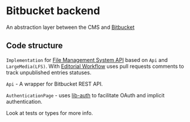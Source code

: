 # Bitbucket backend

An abstraction layer between the CMS and [Bitbucket](https://docs.microsoft.com/en-us/rest/api/azure/devops/git/)

## Code structure

`Implementation` for [File Management System API](https://github.com/decaporg/decap-cms/tree/master/packages/netlify-cms-lib-util/README.md) based on `Api` and `LargeMedia(LFS)`. With [Editorial Workflow](https://www.netlifycms.org/docs/beta-features/#gitlab-and-bitbucket-editorial-workflow-support) uses pull requests comments to track unpublished entries statuses.

`Api` - A wrapper for Bitbucket REST API.

`AuthenticationPage` - uses [lib-auth](https://github.com/decaporg/decap-cms/tree/master/packages/netlify-cms-lib-auth/README.md) to facilitate OAuth and implicit authentication.

Look at tests or types for more info.

